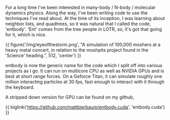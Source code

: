 For a long time I've been interested in many-body / N-body / molecular dynamics
physics.  Along the way, I've been writing code to use the techniques I've read
about.  At the time of its inception, I was learning about neighbor lists, and 
quadtrees, so it was natural that I called the code, 'entbody'.  'Ent' comes
from the tree people in LOTR, so, it's got that going for it, which is nice.

{{ figure('/img/eyeofthestorm.png', "A simulation of 100,000 moshers at a heavy metal concert, in relation to the moshpits project found in the 'Science' heading.", 512, 'center') }}

entbody is now the generic name for the code which I split off into various 
projects as I go.  It can run on multicore CPU as well as NVIDIA GPUs and 
is best at short range forces.  On a Geforce Titan, it can simulate roughly 
one million interacting particles at 30 fps, fast enough to interact with it
through the keyboard.  

A stripped down version for GPU can be found on my github,

{{ biglink('https://github.com/mattbierbaum/entbody.cuda', 'entbody.cuda') }}
